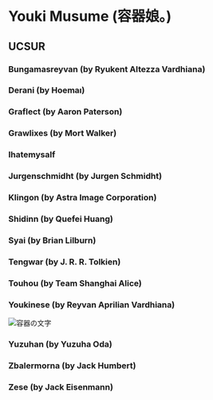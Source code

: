 # Youki Musume (容器娘。)
## UCSUR
### Bungamasreyvan (by Ryukent Altezza Vardhiana)
### Derani (by Hoemaı)
### Graflect (by Aaron Paterson)
### Grawlixes (by Mort Walker)
### Ihatemysalf
### Jurgenschmidht (by Jurgen Schmidht)
### Klingon (by Astra Image Corporation)
### Shidinn (by Quefei Huang)
### Syai (by Brian Lilburn)
### Tengwar (by J. R. R. Tolkien)
### Touhou (by Team Shanghai Alice)
### Youkinese (by Reyvan Aprilian Vardhiana)
![容器の文字](https://github.com/user-attachments/assets/0ef3d914-0078-4960-8178-82f8e21bca74)
### Yuzuhan (by Yuzuha Oda)
### Zbalermorna (by Jack Humbert)
### Zese (by Jack Eisenmann)
